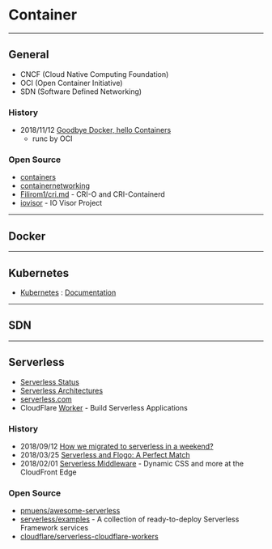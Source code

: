 # Container

---
## General
- CNCF (Cloud Native Computing Foundation)
- OCI (Open Container Initiative)
- SDN (Software Defined Networking)


### History
- 2018/11/12 [Goodbye Docker, hello Containers](https://blog.worldline.tech/2018/02/19/goodbye-docker-hello-containers.html?fbclid=IwAR25PeVcW3vcThnPBjpV9vdfWVbFDKDXfogAuCA4-fRc0WHS-eYexwwRheQ)
    - runc by OCI

### Open Source
- [containers](https://github.com/containers)
- [containernetworking](https://github.com/containernetworking)
- [Filirom1/cri.md](https://gist.github.com/Filirom1/df6bc4ad205c1ea9473817e014686913) - CRI-O and CRI-Containerd
- [iovisor](https://github.com/iovisor) - IO Visor Project


---
## Docker


---
## Kubernetes
- [Kubernetes](https://kubernetes.io/) : [Documentation](https://kubernetes.io/docs/home/)

--- 
## SDN


---
## Serverless
- [Serverless Status](https://serverless.email/)
- [Serverless Architectures](https://martinfowler.com/articles/serverless.html)
- [serverless.com](https://serverless.com/)
- CloudFlare [Worker](https://developers.cloudflare.com/workers/) - Build Serverless Applications

### History
- 2018/09/12 [How we migrated to serverless in a weekend?](https://medium.com/daily-now/how-we-migrated-to-serverless-in-a-weekend-948c3b3ca76c)
- 2018/03/25 [Serverless and Flogo: A Perfect Match](https://hackernoon.com/serverless-and-flogo-a-perfect-match-aea01117f21f)
- 2018/02/01 [Serverless Middleware](https://medium.com/front-end-weekly/serverless-middleware-5a839f906acd) - Dynamic CSS and more at the CloudFront Edge

### Open Source
- [pmuens/awesome-serverless](https://github.com/pmuens/awesome-serverless)
- [serverless/examples](https://github.com/serverless/examples) - A collection of ready-to-deploy Serverless Framework services
- [cloudflare/serverless-cloudflare-workers](https://github.com/cloudflare/serverless-cloudflare-workers)





